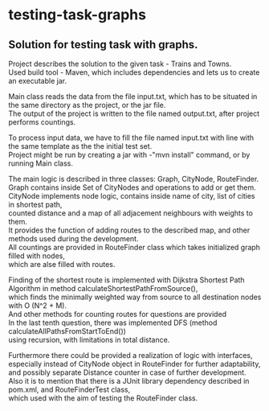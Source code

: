 # testing-task-graphs
## Solution for testing task with graphs. 
Project describes the solution to the given task - Trains and Towns. \
Used build tool - Maven, which includes dependencies and lets us to create an executable jar. 

Main class reads the data from the file input.txt, which has to be situated in the same directory as the project, or the jar file. \
The output of the project is written to the file named output.txt, after project performs countings. 

To process input data, we have to fill the file named input.txt with line with the same template as the the initial test set. \
Project might be run by creating a jar with -"mvn install" command, or by running Main class.

The main logic is described in three classes: Graph, CityNode, RouteFinder. \
Graph contains inside Set of CityNodes and operations to add or get them. \
CityNode implements node logic, contains inside name of city, list of cities in shortest path, \
counted distance and a map of all adjacement neighbours with weights to them. \
It provides the function of adding routes to the described map, and other methods used during the development. \
All countings are provided in RouteFinder class which takes initialized graph filled with nodes, \
which are alse filled with routes. 

Finding of the shortest route is implemented with Dijkstra Shortest Path Algorithm in method calculateShortestPathFromSource(), \
which finds the minimally weighted way from source to all destination nodes with O (N^2 + M). \
And other methods for counting routes for questions are provided \
In the last tenth question, there was implemented DFS (method calculateAllPathsFromStartToEnd()) \
using recursion, with limitations in total distance. 

Furthermore there could be provided a realization of logic with interfaces, \
especially instead of CityNode object in RouteFinder for further adaptability, \
and possibly separate Distance counter in case of further development. \
Also it is to mention that there is a JUnit library dependency described in pom.xml, and RouteFinderTest class, \
which used with the aim of testing the RouteFinder class.
